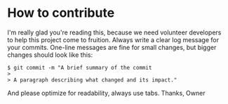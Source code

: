 # How to contribute
I'm really glad you're reading this, because we need volunteer developers to help this project come to fruition.
Always write a clear log message for your commits. One-line messages are fine for small changes, but bigger changes should look like this:

    $ git commit -m "A brief summary of the commit
    > 
    > A paragraph describing what changed and its impact."
 And please optimize for readability, always use tabs.
Thanks,
Owner
